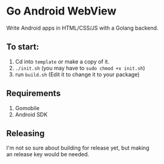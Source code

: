 # Go Android WebView
Write Android apps in HTML/CSS/JS with a Golang backend.

## To start:
1. Cd into `template` or make a copy of it.
2. `./init.sh` (you may have to `sudo chmod +x init.sh`)
3. run `build.sh` (Edit it to change it to your package)

## Requirements
1. Gomobile
2. Android SDK

## Releasing
I'm not so sure about building for release yet, but making  
an release key would be needed.
